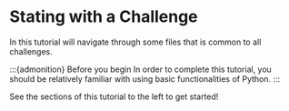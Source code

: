 # Stating with a Challenge

In this tutorial will navigate through some files that is common to all challenges.

:::{admonition} Before you begin
In order to complete this tutorial, you should be relatively familiar with using basic functionalities of Python.
:::

See the sections of this tutorial to the left to get started!

```{tableofcontents}
```